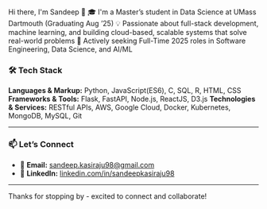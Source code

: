Hi there, I'm Sandeep 👋
🎓 I'm a Master’s student in Data Science at UMass Dartmouth (Graduating Aug ’25)
💡 Passionate about full-stack development, machine learning, and building cloud-based, scalable systems that solve real-world problems
🚀 Actively seeking Full-Time 2025 roles in Software Engineering, Data Science, and AI/ML


### 🛠 Tech Stack
**Languages & Markup:** Python, JavaScript(ES6), C, SQL, R, HTML, CSS
**Frameworks & Tools:** Flask, FastAPI, Node.js, ReactJS, D3.js
**Technologies & Services:** RESTful APIs, AWS, Google Cloud, Docker, Kubernetes, MongoDB, MySQL, Git

---

### 📫 Let’s Connect

* 📧 **Email:** [sandeep.kasiraju98@gmail.com](mailto:sandeep.kasiraju98@gmail.com)
* 🔗 **LinkedIn:** [linkedin.com/in/sandeepkasiraju98](https://www.linkedin.com/in/sandeepkasiraju98/)

---

Thanks for stopping by - excited to connect and collaborate!

